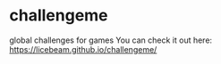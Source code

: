 # challengeme
global challenges for games
You can check it out here: https://licebeam.github.io/challengeme/